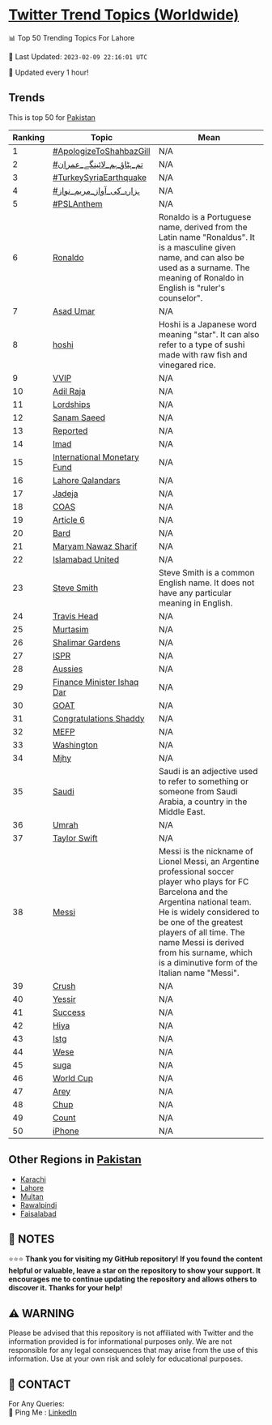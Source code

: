 [Twitter Trend Topics (Worldwide)](https://github.com/ErcinDedeoglu/Twitter-Trend-Topics)
==========


📊 Top 50 Trending Topics For Lahore

📆 Last Updated: `2023-02-09 22:16:01 UTC`

🔧 Updated every 1 hour!


## Trends

This is top 50 for [Pakistan](</Pakistan>)

| Ranking | Topic | Mean |
| ------- | ------------ | ------------ |
| 1 | [#ApologizeToShahbazGill](http://twitter.com/search?q=%23ApologizeToShahbazGill) | N/A |
| 2 | [#تم_ہٹاؤ_ہم_لائینگے_عمران](http://twitter.com/search?q=%23%d8%aa%d9%85_%db%81%d9%b9%d8%a7%d8%a4_%db%81%d9%85_%d9%84%d8%a7%d8%a6%db%8c%d9%86%da%af%db%92_%d8%b9%d9%85%d8%b1%d8%a7%d9%86) | N/A |
| 3 | [#TurkeySyriaEarthquake](http://twitter.com/search?q=%23TurkeySyriaEarthquake) | N/A |
| 4 | [#ہزارہ_کی_آواز_مریم_نواز](http://twitter.com/search?q=%23%db%81%d8%b2%d8%a7%d8%b1%db%81_%da%a9%db%8c_%d8%a2%d9%88%d8%a7%d8%b2_%d9%85%d8%b1%db%8c%d9%85_%d9%86%d9%88%d8%a7%d8%b2) | N/A |
| 5 | [#PSLAnthem](http://twitter.com/search?q=%23PSLAnthem) | N/A |
| 6 | [Ronaldo](http://twitter.com/search?q=Ronaldo) | Ronaldo is a Portuguese name, derived from the Latin name "Ronaldus". It is a masculine given name, and can also be used as a surname. The meaning of Ronaldo in English is "ruler's counselor". |
| 7 | [Asad Umar](http://twitter.com/search?q=Asad+Umar) | N/A |
| 8 | [hoshi](http://twitter.com/search?q=hoshi) | Hoshi is a Japanese word meaning "star". It can also refer to a type of sushi made with raw fish and vinegared rice. |
| 9 | [VVIP](http://twitter.com/search?q=VVIP) | N/A |
| 10 | [Adil Raja](http://twitter.com/search?q=Adil+Raja) | N/A |
| 11 | [Lordships](http://twitter.com/search?q=Lordships) | N/A |
| 12 | [Sanam Saeed](http://twitter.com/search?q=Sanam+Saeed) | N/A |
| 13 | [Reported](http://twitter.com/search?q=Reported) | N/A |
| 14 | [Imad](http://twitter.com/search?q=Imad) | N/A |
| 15 | [International Monetary Fund](http://twitter.com/search?q=International+Monetary+Fund) | N/A |
| 16 | [Lahore Qalandars](http://twitter.com/search?q=Lahore+Qalandars) | N/A |
| 17 | [Jadeja](http://twitter.com/search?q=Jadeja) | N/A |
| 18 | [COAS](http://twitter.com/search?q=COAS) | N/A |
| 19 | [Article 6](http://twitter.com/search?q=Article+6) | N/A |
| 20 | [Bard](http://twitter.com/search?q=Bard) | N/A |
| 21 | [Maryam Nawaz Sharif](http://twitter.com/search?q=Maryam+Nawaz+Sharif) | N/A |
| 22 | [Islamabad United](http://twitter.com/search?q=Islamabad+United) | N/A |
| 23 | [Steve Smith](http://twitter.com/search?q=Steve+Smith) | Steve Smith is a common English name. It does not have any particular meaning in English. |
| 24 | [Travis Head](http://twitter.com/search?q=Travis+Head) | N/A |
| 25 | [Murtasim](http://twitter.com/search?q=Murtasim) | N/A |
| 26 | [Shalimar Gardens](http://twitter.com/search?q=Shalimar+Gardens) | N/A |
| 27 | [ISPR](http://twitter.com/search?q=ISPR) | N/A |
| 28 | [Aussies](http://twitter.com/search?q=Aussies) | N/A |
| 29 | [Finance Minister Ishaq Dar](http://twitter.com/search?q=Finance+Minister+Ishaq+Dar) | N/A |
| 30 | [GOAT](http://twitter.com/search?q=GOAT) | N/A |
| 31 | [Congratulations Shaddy](http://twitter.com/search?q=Congratulations+Shaddy) | N/A |
| 32 | [MEFP](http://twitter.com/search?q=MEFP) | N/A |
| 33 | [Washington](http://twitter.com/search?q=Washington) | N/A |
| 34 | [Mjhy](http://twitter.com/search?q=Mjhy) | N/A |
| 35 | [Saudi](http://twitter.com/search?q=Saudi) | Saudi is an adjective used to refer to something or someone from Saudi Arabia, a country in the Middle East. |
| 36 | [Umrah](http://twitter.com/search?q=Umrah) | N/A |
| 37 | [Taylor Swift](http://twitter.com/search?q=Taylor+Swift) | N/A |
| 38 | [Messi](http://twitter.com/search?q=Messi) | Messi is the nickname of Lionel Messi, an Argentine professional soccer player who plays for FC Barcelona and the Argentina national team. He is widely considered to be one of the greatest players of all time. The name Messi is derived from his surname, which is a diminutive form of the Italian name "Messi". |
| 39 | [Crush](http://twitter.com/search?q=Crush) | N/A |
| 40 | [Yessir](http://twitter.com/search?q=Yessir) | N/A |
| 41 | [Success](http://twitter.com/search?q=Success) | N/A |
| 42 | [Hiya](http://twitter.com/search?q=Hiya) | N/A |
| 43 | [Istg](http://twitter.com/search?q=Istg) | N/A |
| 44 | [Wese](http://twitter.com/search?q=Wese) | N/A |
| 45 | [suga](http://twitter.com/search?q=suga) | N/A |
| 46 | [World Cup](http://twitter.com/search?q=World+Cup) | N/A |
| 47 | [Arey](http://twitter.com/search?q=Arey) | N/A |
| 48 | [Chup](http://twitter.com/search?q=Chup) | N/A |
| 49 | [Count](http://twitter.com/search?q=Count) | N/A |
| 50 | [iPhone](http://twitter.com/search?q=iPhone) | N/A |



## Other Regions in [Pakistan](</Pakistan>)

* [Karachi](</Pakistan/Karachi.md>)
* [Lahore](</Pakistan/Lahore.md>)
* [Multan](</Pakistan/Multan.md>)
* [Rawalpindi](</Pakistan/Rawalpindi.md>)
* [Faisalabad](</Pakistan/Faisalabad.md>)



## 📝 NOTES

⭐⭐⭐ **Thank you for visiting my GitHub repository! If you found the content helpful or valuable, leave a star on the repository to show your support. It encourages me to continue updating the repository and allows others to discover it. Thanks for your help!**


## ⚠️ WARNING

Please be advised that this repository is not affiliated with Twitter and the information provided is for informational purposes only. We are not responsible for any legal consequences that may arise from the use of this information. Use at your own risk and solely for educational purposes.


## 📨 CONTACT

 For Any Queries:  
            🏓 Ping Me : [LinkedIn](https://www.linkedin.com/in/ercindedeoglu/)
